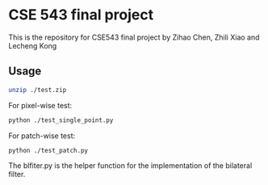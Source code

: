﻿# CSE 543 final project
This is the repository for CSE543 final project by Zihao Chen, Zhili Xiao and Lecheng Kong

## Usage
```bash
unzip ./test.zip
```
For pixel-wise test:
```bash
python ./test_single_point.py
```
For patch-wise test:
```bash
python ./test_patch.py
```
The blfiter.py is the helper function for the implementation of the bilateral filter.
